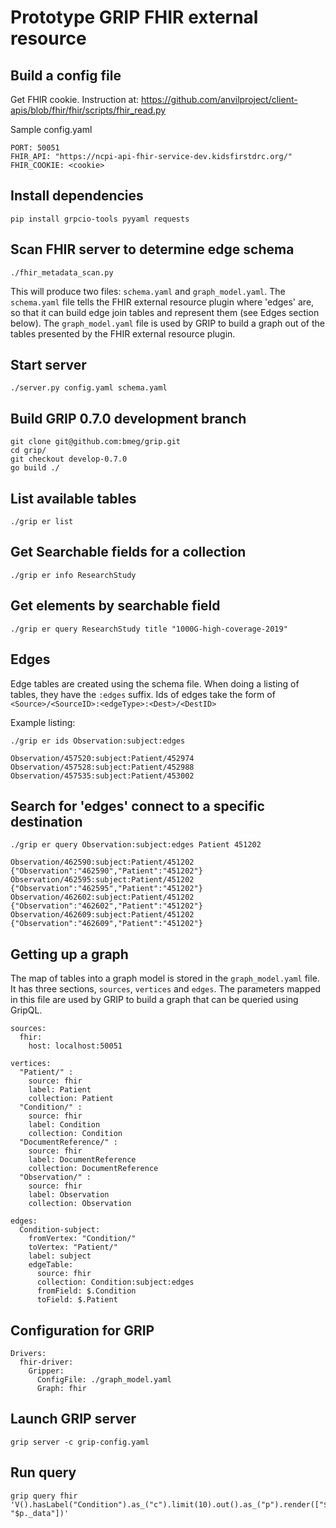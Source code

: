 
# Prototype GRIP FHIR external resource


## Build a config file

Get FHIR cookie. Instruction at: https://github.com/anvilproject/client-apis/blob/fhir/fhir/scripts/fhir_read.py

Sample config.yaml
```
PORT: 50051
FHIR_API: "https://ncpi-api-fhir-service-dev.kidsfirstdrc.org/"
FHIR_COOKIE: <cookie>
```

## Install dependencies
```
pip install grpcio-tools pyyaml requests
```

## Scan FHIR server to determine edge schema
```
./fhir_metadata_scan.py
```
This will produce two files: `schema.yaml` and `graph_model.yaml`. The `schema.yaml`
file tells the FHIR external resource plugin where 'edges' are, so that it can build
edge join tables and represent them (see Edges section below). The `graph_model.yaml`
file is used by GRIP to build a graph out of the tables presented by the FHIR external
resource plugin.

## Start server
```
./server.py config.yaml schema.yaml
```

## Build GRIP 0.7.0 development branch
```
git clone git@github.com:bmeg/grip.git
cd grip/
git checkout develop-0.7.0
go build ./
```

## List available tables
```
./grip er list
```

## Get Searchable fields for a collection
```
./grip er info ResearchStudy
```

## Get elements by searchable field
```
./grip er query ResearchStudy title "1000G-high-coverage-2019"
```


## Edges
Edge tables are created using the schema file. When doing a listing of tables,
they have the `:edges` suffix. Ids of edges take the form of
`<Source>/<SourceID>:<edgeType>:<Dest>/<DestID>`

Example listing:
```
./grip er ids Observation:subject:edges

Observation/457520:subject:Patient/452974
Observation/457528:subject:Patient/452988
Observation/457535:subject:Patient/453002
```

## Search for 'edges' connect to a specific destination
```
./grip er query Observation:subject:edges Patient 451202

Observation/462590:subject:Patient/451202	{"Observation":"462590","Patient":"451202"}
Observation/462595:subject:Patient/451202	{"Observation":"462595","Patient":"451202"}
Observation/462602:subject:Patient/451202	{"Observation":"462602","Patient":"451202"}
Observation/462609:subject:Patient/451202	{"Observation":"462609","Patient":"451202"}
```


## Getting up a graph

The map of tables into a graph model is stored in the `graph_model.yaml` file. It
has three sections, `sources`, `vertices` and `edges`. The parameters mapped in this
file are used by GRIP to build a graph that can be queried using GripQL.

```
sources:
  fhir:
    host: localhost:50051

vertices:
  "Patient/" :
    source: fhir
    label: Patient
    collection: Patient
  "Condition/" :
    source: fhir
    label: Condition
    collection: Condition
  "DocumentReference/" :
    source: fhir
    label: DocumentReference
    collection: DocumentReference
  "Observation/" :
    source: fhir
    label: Observation
    collection: Observation

edges:
  Condition-subject:
    fromVertex: "Condition/"
    toVertex: "Patient/"
    label: subject
    edgeTable:
      source: fhir
      collection: Condition:subject:edges
      fromField: $.Condition
      toField: $.Patient

```

## Configuration for GRIP
```
Drivers:
  fhir-driver:
    Gripper:
      ConfigFile: ./graph_model.yaml
      Graph: fhir
```

## Launch GRIP server
```
grip server -c grip-config.yaml
```


## Run query
```
grip query fhir 'V().hasLabel("Condition").as_("c").limit(10).out().as_("p").render(["$c._data", "$p._data"])'
```
